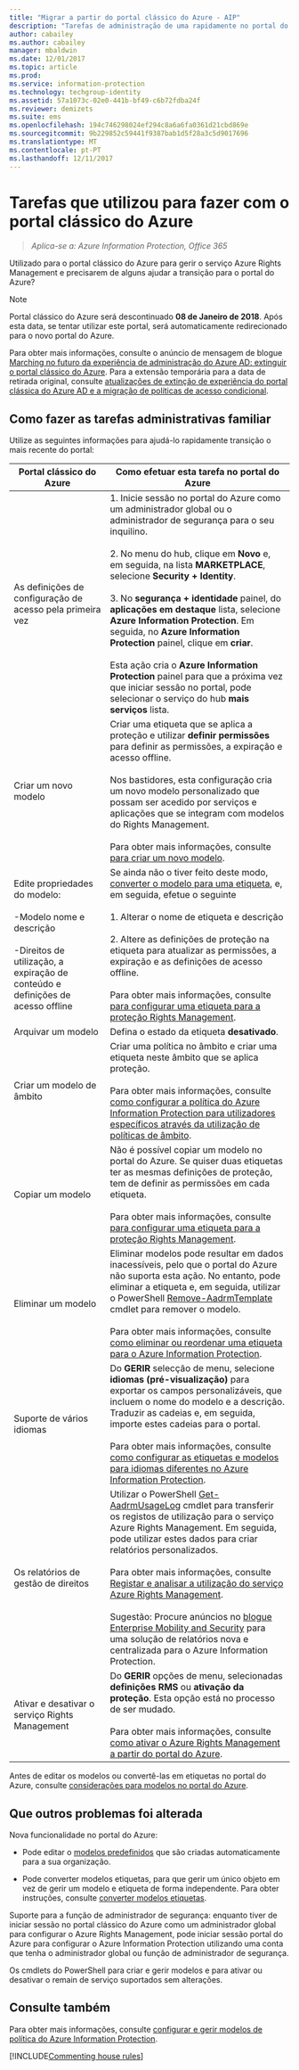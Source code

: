 ```yaml
---
title: "Migrar a partir do portal clássico do Azure - AIP"
description: "Tarefas de administração de uma rapidamente no portal do Azure que utilizou para fazer no portal clássico do Azure"
author: cabailey
ms.author: cabailey
manager: mbaldwin
ms.date: 12/01/2017
ms.topic: article
ms.prod: 
ms.service: information-protection
ms.technology: techgroup-identity
ms.assetid: 57a1073c-02e0-441b-bf49-c6b72fdba24f
ms.reviewer: demizets
ms.suite: ems
ms.openlocfilehash: 194c746298024ef294c8a6a6fa0361d21cbd869e
ms.sourcegitcommit: 9b229852c59441f9387bab1d5f28a3c5d9017696
ms.translationtype: MT
ms.contentlocale: pt-PT
ms.lasthandoff: 12/11/2017
---
```

# <a name="tasks-that-you-used-to-do-with-the-azure-classic-portal"></a>Tarefas que utilizou para fazer com o portal clássico do Azure

>*Aplica-se a: Azure Information Protection, Office 365*

Utilizado para o portal clássico do Azure para gerir o serviço Azure Rights Management e precisarem de alguns ajudar a transição para o portal do Azure? 

> [!NOTE]
> Portal clássico do Azure será descontinuado **08 de Janeiro de 2018**. Após esta data, se tentar utilizar este portal, será automaticamente redirecionado para o novo portal do Azure. 
> 
> Para obter mais informações, consulte o anúncio de mensagem de blogue [Marching no futuro da experiência de administração do Azure AD: extinguir o portal clássico do Azure](https://blogs.technet.microsoft.com/enterprisemobility/2017/09/18/marching-into-the-future-of-the-azure-ad-admin-experience-retiring-the-azure-classic-portal/). Para a extensão temporária para a data de retirada original, consulte [atualizações de extinção de experiência do portal clássica do Azure AD e a migração de políticas de acesso condicional](https://cloudblogs.microsoft.com/enterprisemobility/2017/11/29/update-on-retirement-of-azure-ad-classic-portal-experience-and-migration-of-conditional-access-policies/).

## <a name="how-to-do-your-familiar-admin-tasks"></a>Como fazer as tarefas administrativas familiar

Utilize as seguintes informações para ajudá-lo rapidamente transição o mais recente do portal:

|Portal clássico do Azure|Como efetuar esta tarefa no portal do Azure
|-----------|--------------------|
|As definições de configuração de acesso pela primeira vez|1. Inicie sessão no portal do Azure como um administrador global ou o administrador de segurança para o seu inquilino.<br /><br />2. No menu do hub, clique em **Novo** e, em seguida, na lista **MARKETPLACE**, selecione **Security + Identity**.<br /><br />3. No **segurança + identidade** painel, do **aplicações em destaque** lista, selecione **Azure Information Protection**. Em seguida, no **Azure Information Protection** painel, clique em **criar**.<br /><br />Esta ação cria o **Azure Information Protection** painel para que a próxima vez que iniciar sessão no portal, pode selecionar o serviço do hub **mais serviços** lista.
|Criar um novo modelo|Criar uma etiqueta que se aplica a proteção e utilizar **definir permissões** para definir as permissões, a expiração e acesso offline. <br /><br />Nos bastidores, esta configuração cria um novo modelo personalizado que possam ser acedido por serviços e aplicações que se integram com modelos do Rights Management.<br /><br />Para obter mais informações, consulte [para criar um novo modelo](configure-policy-templates.md#to-create-a-new-template).
|Edite propriedades do modelo: <br /><br />-Modelo nome e descrição<br /><br />-Direitos de utilização, a expiração de conteúdo e definições de acesso offline|Se ainda não o tiver feito deste modo, [converter o modelo para uma etiqueta](configure-policy-templates.md#to-convert-templates-to-labels), e, em seguida, efetue o seguinte<br /><br />1. Alterar o nome de etiqueta e descrição<br /><br />2. Altere as definições de proteção na etiqueta para atualizar as permissões, a expiração e as definições de acesso offline.<br /><br />Para obter mais informações, consulte [para configurar uma etiqueta para a proteção Rights Management](configure-policy-protection.md#to-configure-a-label-for-rights-management-protection).
|Arquivar um modelo|Defina o estado da etiqueta **desativado**.
|Criar um modelo de âmbito|Criar uma política no âmbito e criar uma etiqueta neste âmbito que se aplica proteção. <br /><br />Para obter mais informações, consulte [como configurar a política do Azure Information Protection para utilizadores específicos através da utilização de políticas de âmbito](configure-policy-scope.md).
|Copiar um modelo|Não é possível copiar um modelo no portal do Azure. Se quiser duas etiquetas ter as mesmas definições de proteção, tem de definir as permissões em cada etiqueta. <br /><br />Para obter mais informações, consulte [para configurar uma etiqueta para a proteção Rights Management](configure-policy-protection.md#to-configure-a-label-for-rights-management-protection).
|Eliminar um modelo|Eliminar modelos pode resultar em dados inacessíveis, pelo que o portal do Azure não suporta esta ação. No entanto, pode eliminar a etiqueta e, em seguida, utilizar o PowerShell [Remove-AadrmTemplate](/powershell/module/aadrm/remove-aadrmtemplate) cmdlet para remover o modelo. <br /><br />Para obter mais informações, consulte [como eliminar ou reordenar uma etiqueta para o Azure Information Protection](configure-policy-delete-reorder.md).
|Suporte de vários idiomas|Do **GERIR** selecção de menu, selecione **idiomas (pré-visualização)** para exportar os campos personalizáveis, que incluem o nome do modelo e a descrição. Traduzir as cadeias e, em seguida, importe estes cadeias para o portal. <br /><br />Para obter mais informações, consulte [como configurar as etiquetas e modelos para idiomas diferentes no Azure Information Protection](configure-policy-languages.md).
|Os relatórios de gestão de direitos|Utilizar o PowerShell [Get-AadrmUsageLog](/powershell/module/aadrm/Get-AadrmUsageLog) cmdlet para transferir os registos de utilização para o serviço Azure Rights Management. Em seguida, pode utilizar estes dados para criar relatórios personalizados. <br /><br />Para obter mais informações, consulte [Registar e analisar a utilização do serviço Azure Rights Management](log-analyze-usage.md).<br /><br />Sugestão: Procure anúncios no [blogue Enterprise Mobility and Security](https://blogs.technet.microsoft.com/enterprisemobility/?product=azure-information-protection) para uma solução de relatórios nova e centralizada para o Azure Information Protection. 
|Ativar e desativar o serviço Rights Management|Do **GERIR** opções de menu, selecionadas **definições RMS** ou **ativação da proteção**. Esta opção está no processo de ser mudado.<br /><br />Para obter mais informações, consulte [como ativar o Azure Rights Management a partir do portal do Azure](activate-azure.md).

Antes de editar os modelos ou convertê-las em etiquetas no portal do Azure, consulte [considerações para modelos no portal do Azure](configure-policy-templates.md#considerations-for-templates-in-the-azure-portal).


## <a name="what-else-has-changed"></a>Que outros problemas foi alterada

Nova funcionalidade no portal do Azure:

- Pode editar o [modelos predefinidos](configure-policy-templates.md#default-templates) que são criadas automaticamente para a sua organização.

- Pode converter modelos etiquetas, para que gerir um único objeto em vez de gerir um modelo e etiqueta de forma independente. Para obter instruções, consulte [converter modelos etiquetas](configure-policy-templates.md#to-convert-templates-to-labels).

Suporte para a função de administrador de segurança: enquanto tiver de iniciar sessão no portal clássico do Azure como um administrador global para configurar o Azure Rights Management, pode iniciar sessão portal do Azure para configurar o Azure Information Protection utilizando uma conta que tenha o administrador global ou função de administrador de segurança. 

Os cmdlets do PowerShell para criar e gerir modelos e para ativar ou desativar o remain de serviço suportados sem alterações.


## <a name="see-also"></a>Consulte também
Para obter mais informações, consulte [configurar e gerir modelos de política do Azure Information Protection](../deploy-use/configure-policy-templates.md).

[!INCLUDE[Commenting house rules](../includes/houserules.md)]